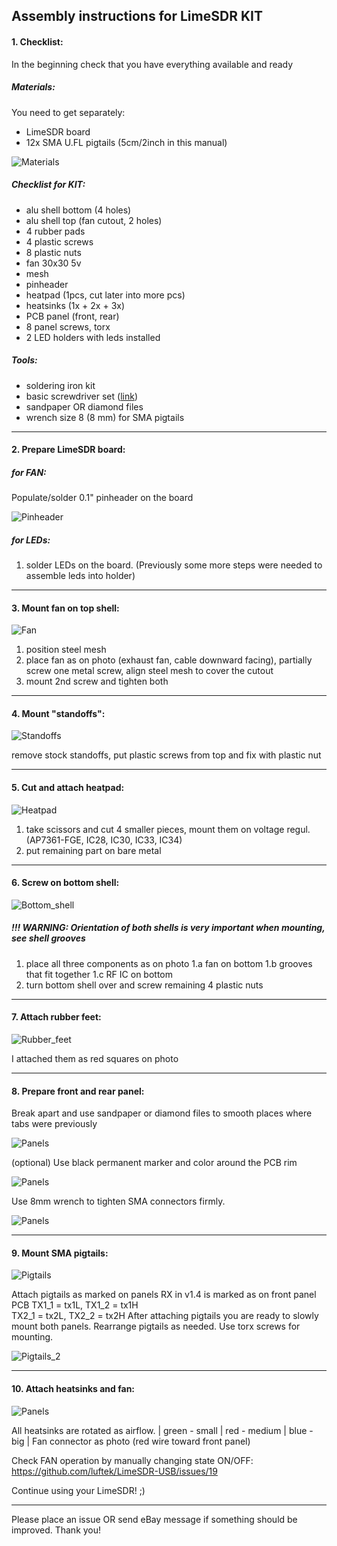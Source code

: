 ## Assembly instructions for LimeSDR KIT
#### 1. Checklist:
In the beginning check that you have everything available and ready
##### Materials:
You need to get separately:
- LimeSDR board
- 12x SMA U.FL pigtails (5cm/2inch in this manual)

![Materials](./photos/instructions/12.jpg)

##### Checklist for KIT:
- alu shell bottom (4 holes)
- alu shell top (fan cutout, 2 holes)
- 4 rubber pads
- 4 plastic screws
- 8 plastic nuts
- fan 30x30 5v
- mesh
- pinheader
- heatpad (1pcs, cut later into more pcs)
- heatsinks (1x + 2x + 3x)
- PCB panel (front, rear)
- 8 panel screws, torx
- 2 LED holders with leds installed

##### Tools:
- soldering iron kit
- basic screwdriver set ([link]( https://www.ebay.com/sch/i.html?_nkw=31+in+1+screwdriver))
- sandpaper OR diamond files
- wrench size 8 (8 mm) for SMA pigtails

___
#### 2. Prepare LimeSDR board:
##### for FAN:
Populate/solder 0.1" pinheader on the board

![Pinheader](./photos/instructions/13.jpg)
##### for LEDs:
1. solder LEDs on the board. (Previously some more steps were needed to assemble leds into holder)
___
#### 3. Mount fan on top shell:
![Fan](./photos/instructions/2.jpg)

1. position steel mesh
2. place fan as on photo (exhaust fan, cable downward facing), partially screw one metal screw, align steel mesh to cover the cutout
3. mount 2nd screw and tighten both
___
#### 4. Mount "standoffs":
![Standoffs](./photos/instructions/3.jpg)

remove stock standoffs, put plastic screws from top and fix with plastic nut
___
#### 5. Cut and attach heatpad:
![Heatpad](./photos/instructions/4.jpg)

1. take scissors and cut 4 smaller pieces, mount them on voltage regul. (AP7361-FGE, IC28, IC30, IC33, IC34)
2. put remaining part on bare metal
___
#### 6. Screw on bottom shell:
![Bottom_shell](./photos/instructions/5.jpg)

##### !!! WARNING: Orientation of both shells is very important when mounting, see shell grooves
1. place all three components as on photo
1.a fan on bottom
1.b grooves that fit together
1.c RF IC on bottom
2. turn bottom shell over and screw remaining 4 plastic nuts
___
#### 7. Attach rubber feet:
![Rubber_feet](./photos/instructions/6.jpg)

I attached them as red squares on photo
___
#### 8. Prepare front and rear panel:
Break apart and use sandpaper or diamond files to smooth places where tabs were previously

![Panels](./photos/instructions/7.jpg)

(optional) Use black permanent marker and color around the PCB rim

![Panels](./photos/instructions/15.jpg)

Use 8mm wrench to tighten SMA connectors firmly.

![Panels](./photos/instructions/8.jpg)

___
#### 9. Mount SMA pigtails:
![Pigtails](./photos/instructions/9.jpg)

Attach pigtails as marked on panels
RX in v1.4 is marked as on front panel PCB
TX1_1 = tx1L, TX1_2 = tx1H  
TX2_1 = tx2L, TX2_2 = tx2H 
After attaching pigtails you are ready to slowly mount both panels. Rearrange pigtails as needed. Use torx screws for mounting.

![Pigtails_2](./photos/instructions/10.jpg)
___
#### 10. Attach heatsinks and fan:
![Panels](./photos/instructions/11.jpg)

All heatsinks are rotated as airflow. | green - small | red - medium | blue - big | Fan connector as photo (red wire toward front panel)

Check FAN operation by manually changing state ON/OFF: https://github.com/luftek/LimeSDR-USB/issues/19

Continue using your LimeSDR! ;)
___
Please place an issue OR send eBay message if something should be improved. Thank you!


